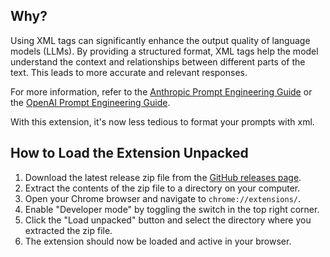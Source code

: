 ## Why?
Using XML tags can significantly enhance the output quality of language models (LLMs). By providing a structured format, XML tags help the model understand the context and relationships between different parts of the text. This leads to more accurate and relevant responses. 

For more information, refer to the [Anthropic Prompt Engineering Guide](https://docs.anthropic.com/en/docs/build-with-claude/prompt-engineering/use-xml-tags) or the [OpenAI Prompt Engineering Guide](https://platform.openai.com/docs/guides/prompt-engineering/).

With this extension, it's now less tedious to format your prompts with xml.

## How to Load the Extension Unpacked

1. Download the latest release zip file from the [GitHub releases page](https://github.com/Bdthomson/auto-close-xml-tags-extension/releases).
2. Extract the contents of the zip file to a directory on your computer.
3. Open your Chrome browser and navigate to `chrome://extensions/`.
4. Enable "Developer mode" by toggling the switch in the top right corner.
5. Click the "Load unpacked" button and select the directory where you extracted the zip file.
6. The extension should now be loaded and active in your browser.
